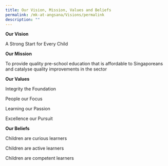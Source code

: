 ```yaml
---
title: Our Vision, Mission, Values and Beliefs
permalink: /mk-at-angsana/Visions/permalink
description: ""
---
```

**Our Vision**

A Strong Start for Every Child

  

**Our Mission**

To provide quality pre-school education that is affordable to Singaporeans and catalyse quality improvements in the sector

  

**Our Values**

Integrity the Foundation

People our Focus

Learning our Passion

Excellence our Pursuit

  

**Our Beliefs**

Children are curious learners

Children are active learners

Children are competent learners